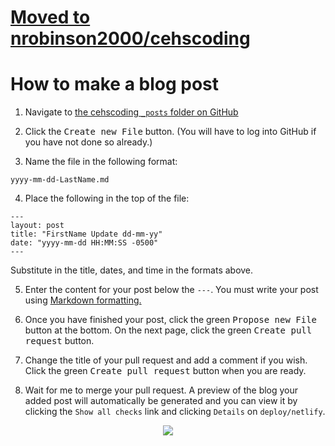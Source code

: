 # [Moved to nrobinson2000/cehscoding](https://github.com/nrobinson2000/cehscoding)

# How to make a blog post

1. Navigate to [the cehscoding `_posts` folder on GitHub](https://github.com/nrobinson2000/cehscoding)

2. Click the <kbd>Create new File</kbd> button.  (You will have to log into GitHub if you have not done so already.)

3. Name the file in the following format:

```
yyyy-mm-dd-LastName.md
```

4. Place the following in the top of the file:

```
---
layout: post
title: "FirstName Update dd-mm-yy"
date: "yyyy-mm-dd HH:MM:SS -0500"
---
```

Substitute in the title, dates, and time in the formats above.

5. Enter the content for your post below the `---`. You must write your post using [Markdown formatting.](https://daringfireball.net/projects/markdown/basics)

6. Once you have finished your post, click the green <kbd>Propose new File</kbd> button at the bottom.  On the next page, click the green <kbd>Create pull request</kbd> button.

7. Change the title of your pull request and add a comment if you wish.  Click the green <kbd>Create pull request</kbd> button when you are ready.

8. Wait for me to merge your pull request.  A preview of the blog your added post will automatically be generated and you can view it by clicking the `Show all checks` link and clicking `Details` on `deploy/netlify`.

<center><img src="https://github.com/nrobinson2000/cehscoding/raw/master/images/pullRequest.png"></center>

